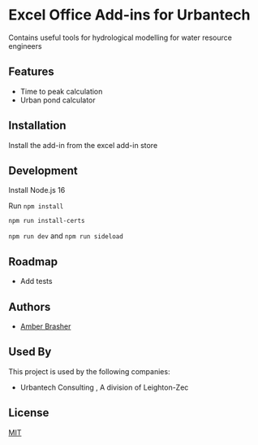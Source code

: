 # Excel Office Add-ins for Urbantech

Contains useful tools for hydrological modelling for water resource engineers

## Features

- Time to peak calculation
- Urban pond calculator

## Installation

Install the add-in from the excel add-in store

## Development

Install Node.js 16

Run `npm install`

`npm run install-certs`

`npm run dev` and `npm run sideload`

## Roadmap

- Add tests

## Authors

- [Amber Brasher](https://www.linkedin.com/in/amber-brasher/)

## Used By

This project is used by the following companies:

- Urbantech Consulting , A division of Leighton-Zec

## License

[MIT](https://choosealicense.com/licenses/mit/)

